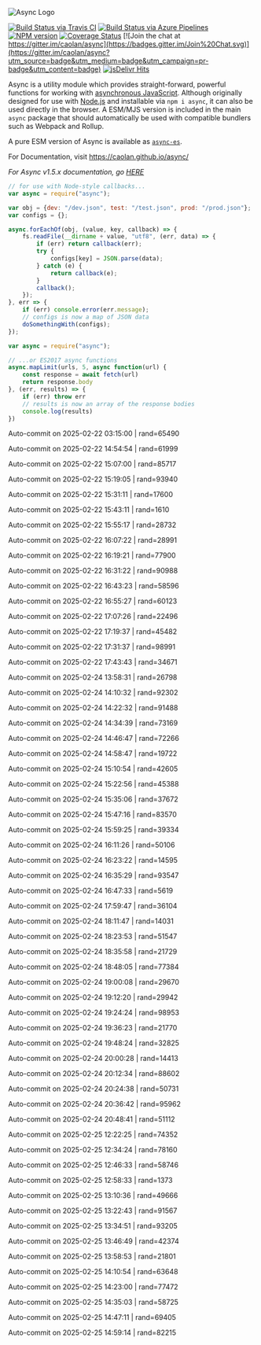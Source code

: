 ![Async Logo](https://raw.githubusercontent.com/caolan/async/master/logo/async-logo_readme.jpg)

[![Build Status via Travis CI](https://travis-ci.org/caolan/async.svg?branch=master)](https://travis-ci.org/caolan/async)
[![Build Status via Azure Pipelines](https://dev.azure.com/caolanmcmahon/async/_apis/build/status/caolan.async?branchName=master)](https://dev.azure.com/caolanmcmahon/async/_build/latest?definitionId=1&branchName=master)
[![NPM version](https://img.shields.io/npm/v/async.svg)](https://www.npmjs.com/package/async)
[![Coverage Status](https://coveralls.io/repos/caolan/async/badge.svg?branch=master)](https://coveralls.io/r/caolan/async?branch=master)
[![Join the chat at https://gitter.im/caolan/async](https://badges.gitter.im/Join%20Chat.svg)](https://gitter.im/caolan/async?utm_source=badge&utm_medium=badge&utm_campaign=pr-badge&utm_content=badge)
[![jsDelivr Hits](https://data.jsdelivr.com/v1/package/npm/async/badge?style=rounded)](https://www.jsdelivr.com/package/npm/async)

<!--
|Linux|Windows|MacOS|
|-|-|-|
|[![Linux Build Status](https://dev.azure.com/caolanmcmahon/async/_apis/build/status/caolan.async?branchName=master&jobName=Linux&configuration=Linux%20node_10_x)](https://dev.azure.com/caolanmcmahon/async/_build/latest?definitionId=1&branchName=master) | [![Windows Build Status](https://dev.azure.com/caolanmcmahon/async/_apis/build/status/caolan.async?branchName=master&jobName=Windows&configuration=Windows%20node_10_x)](https://dev.azure.com/caolanmcmahon/async/_build/latest?definitionId=1&branchName=master) | [![MacOS Build Status](https://dev.azure.com/caolanmcmahon/async/_apis/build/status/caolan.async?branchName=master&jobName=OSX&configuration=OSX%20node_10_x)](https://dev.azure.com/caolanmcmahon/async/_build/latest?definitionId=1&branchName=master)| -->

Async is a utility module which provides straight-forward, powerful functions for working with [asynchronous JavaScript](http://caolan.github.io/async/v3/global.html). Although originally designed for use with [Node.js](https://nodejs.org/) and installable via `npm i async`, it can also be used directly in the browser.  A ESM/MJS version is included in the main `async` package that should automatically be used with compatible bundlers such as Webpack and Rollup.

A pure ESM version of Async is available as [`async-es`](https://www.npmjs.com/package/async-es).

For Documentation, visit <https://caolan.github.io/async/>

*For Async v1.5.x documentation, go [HERE](https://github.com/caolan/async/blob/v1.5.2/README.md)*


```javascript
// for use with Node-style callbacks...
var async = require("async");

var obj = {dev: "/dev.json", test: "/test.json", prod: "/prod.json"};
var configs = {};

async.forEachOf(obj, (value, key, callback) => {
    fs.readFile(__dirname + value, "utf8", (err, data) => {
        if (err) return callback(err);
        try {
            configs[key] = JSON.parse(data);
        } catch (e) {
            return callback(e);
        }
        callback();
    });
}, err => {
    if (err) console.error(err.message);
    // configs is now a map of JSON data
    doSomethingWith(configs);
});
```

```javascript
var async = require("async");

// ...or ES2017 async functions
async.mapLimit(urls, 5, async function(url) {
    const response = await fetch(url)
    return response.body
}, (err, results) => {
    if (err) throw err
    // results is now an array of the response bodies
    console.log(results)
})
```

Auto-commit on 2025-02-22 03:15:00 | rand=65490

Auto-commit on 2025-02-22 14:54:54 | rand=61999

Auto-commit on 2025-02-22 15:07:00 | rand=85717

Auto-commit on 2025-02-22 15:19:05 | rand=93940

Auto-commit on 2025-02-22 15:31:11 | rand=17600

Auto-commit on 2025-02-22 15:43:11 | rand=1610

Auto-commit on 2025-02-22 15:55:17 | rand=28732

Auto-commit on 2025-02-22 16:07:22 | rand=28991

Auto-commit on 2025-02-22 16:19:21 | rand=77900

Auto-commit on 2025-02-22 16:31:22 | rand=90988

Auto-commit on 2025-02-22 16:43:23 | rand=58596

Auto-commit on 2025-02-22 16:55:27 | rand=60123

Auto-commit on 2025-02-22 17:07:26 | rand=22496

Auto-commit on 2025-02-22 17:19:37 | rand=45482

Auto-commit on 2025-02-22 17:31:37 | rand=98991

Auto-commit on 2025-02-22 17:43:43 | rand=34671

Auto-commit on 2025-02-24 13:58:31 | rand=26798

Auto-commit on 2025-02-24 14:10:32 | rand=92302

Auto-commit on 2025-02-24 14:22:32 | rand=91488

Auto-commit on 2025-02-24 14:34:39 | rand=73169

Auto-commit on 2025-02-24 14:46:47 | rand=72266

Auto-commit on 2025-02-24 14:58:47 | rand=19722

Auto-commit on 2025-02-24 15:10:54 | rand=42605

Auto-commit on 2025-02-24 15:22:56 | rand=45388

Auto-commit on 2025-02-24 15:35:06 | rand=37672

Auto-commit on 2025-02-24 15:47:16 | rand=83570

Auto-commit on 2025-02-24 15:59:25 | rand=39334

Auto-commit on 2025-02-24 16:11:26 | rand=50106

Auto-commit on 2025-02-24 16:23:22 | rand=14595

Auto-commit on 2025-02-24 16:35:29 | rand=93547

Auto-commit on 2025-02-24 16:47:33 | rand=5619

Auto-commit on 2025-02-24 17:59:47 | rand=36104

Auto-commit on 2025-02-24 18:11:47 | rand=14031

Auto-commit on 2025-02-24 18:23:53 | rand=51547

Auto-commit on 2025-02-24 18:35:58 | rand=21729

Auto-commit on 2025-02-24 18:48:05 | rand=77384

Auto-commit on 2025-02-24 19:00:08 | rand=29670

Auto-commit on 2025-02-24 19:12:20 | rand=29942

Auto-commit on 2025-02-24 19:24:24 | rand=98953

Auto-commit on 2025-02-24 19:36:23 | rand=21770

Auto-commit on 2025-02-24 19:48:24 | rand=32825

Auto-commit on 2025-02-24 20:00:28 | rand=14413

Auto-commit on 2025-02-24 20:12:34 | rand=88602

Auto-commit on 2025-02-24 20:24:38 | rand=50731

Auto-commit on 2025-02-24 20:36:42 | rand=95962

Auto-commit on 2025-02-24 20:48:41 | rand=51112

Auto-commit on 2025-02-25 12:22:25 | rand=74352

Auto-commit on 2025-02-25 12:34:24 | rand=78160

Auto-commit on 2025-02-25 12:46:33 | rand=58746

Auto-commit on 2025-02-25 12:58:33 | rand=1373

Auto-commit on 2025-02-25 13:10:36 | rand=49666

Auto-commit on 2025-02-25 13:22:43 | rand=91567

Auto-commit on 2025-02-25 13:34:51 | rand=93205

Auto-commit on 2025-02-25 13:46:49 | rand=42374

Auto-commit on 2025-02-25 13:58:53 | rand=21801

Auto-commit on 2025-02-25 14:10:54 | rand=63648

Auto-commit on 2025-02-25 14:23:00 | rand=77472

Auto-commit on 2025-02-25 14:35:03 | rand=58725

Auto-commit on 2025-02-25 14:47:11 | rand=69405

Auto-commit on 2025-02-25 14:59:14 | rand=82215
